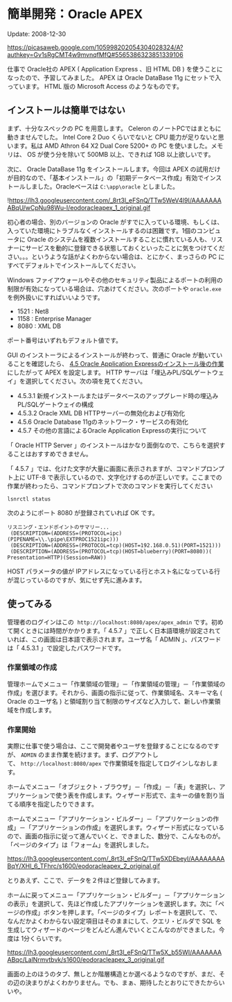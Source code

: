 # 簡単開発：Oracle APEX

Update: 2008-12-30

https://picasaweb.google.com/105998202054304028324/A?authkey=Gv1sRgCMT4w9mvnqfMfQ#5565386323851339106



仕事で Oracle社の APEX ( Application Express 、旧 HTML DB ) を使うことになったので、予習してみました。 APEX は Oracle DataBase 11g にセットで入っています。 HTML 版の Microsoft Access のようなものです。

## インストールは簡単ではない

まず、十分なスペックの PC を用意します。 Celeron のノートPCではまともに動きませんでした。 Intel Core 2 Duo くらいでないと CPU 能力が足りないと思います。私は AMD Athron 64 X2 Dual Core 5200+ の PC を使いました。メモリは、 OS が使う分を除いて 500MB 以上、できれば 1GB 以上欲しいです。



次に、 Oracle DataBase 11g をインストールします。今回は APEX の試用だけが目的なので、「基本インストール」の「初期データベース作成」有効でインストールしました。Oracleベースは `C:\app\oracle` としました。



!https://lh3.googleusercontent.com/_8rt3l_eFSnQ/TTw5WeV4l9I/AAAAAAAABqU/wCpNu98Wu-I/eodoracleapex_1_original.gif



初心者の場合、別のバージョンの Oracle がすでに入っている環境、もしくは、入っていた環境にトラブルなくインストールするのは困難です。1個のコンピュータに Oracle のシステムを複数インストールすることに慣れている人も、リスナーにサービスを動的に登録できる状態しておくといったことに気をつけてください。。。というような話がよくわからない場合は、とにかく、まっさらの PC にすべてデフォルトでインストールしてください。



Windows ファイアウォールやその他のセキュリティ製品によるポートの利用の制限が有効になっている場合は、穴あけてください。次のポートや `oracle.exe` を例外扱いにすればいいようです。

*   1521 : Net8
*   1158 : Enterprise Manager
*   8080 : XML DB

ポート番号はいずれもデフォルト値です。



GUI のインストーラによるインストールが終わって、普通に Oracle が動いていることを確認したら、 [4.5 Oracle Application Expressのインストール後の作業](http://otndnld.oracle.co.jp/document/products/oracle11g/111/windows/E05878-04/postcfg.htm#BCGICBCF) にしたがって APEX を設定します。 HTTP サーバは「埋込みPL/SQLゲートウェイ」を選択してください。次の項を見てください。

*   4.5.3.1 新規インストールまたはデータベースのアップグレード時の埋込みPL/SQLゲートウェイの構成
*   4.5.3.2 Oracle XML DB HTTPサーバーの無効化および有効化
*   4.5.6 Oracle Database 11gのネットワーク・サービスの有効化
*   4.5.7 その他の言語によるOracle Application Expressの実行について

「 Oracle HTTP Server 」のインストールはかなり面倒なので、こちらを選択することはおすすめできません。



「 4.5.7 」では、化けた文字が大量に画面に表示されますが、コマンドプロンプト上に UTF-8 で表示しているので、文字化けするのが正しいです。ここまでの作業が終わったら、コマンドプロンプトで次のコマンドを実行してください


```
lsnrctl status
```


次のようにポート 8080 が登録されていれば OK です。


```
リスニング・エンドポイントのサマリー...
 (DESCRIPTION=(ADDRESS=(PROTOCOL=ipc)(PIPENAME=\\.\pipe\EXTPROC1521ipc)))
 (DESCRIPTION=(ADDRESS=(PROTOCOL=tcp)(HOST=192.168.0.51)(PORT=1521)))
 (DESCRIPTION=(ADDRESS=(PROTOCOL=tcp)(HOST=blueberry)(PORT=8080))(
Presentation=HTTP)(Session=RAW))
```


HOST パラメータの値が IPアドレスになっている行とホスト名になっている行が混じっているのですが、気にせず先に進みます。

## 使ってみる

管理者のログインはこの  `http://localhost:8080/apex/apex_admin` です。初めて開くときには時間がかかります。「 4.5.7 」で正しく日本語環境が設定されていれば、この画面は日本語で表示されます。ユーザ名「 ADMIN 」、パスワードは「 4.5.3.1 」で設定したパスワードです。

### 作業領域の作成

管理ホームでメニュー「作業領域の管理」－「作業領域の管理」－「作業領域の作成」を選びます。それから、画面の指示に従って、作業領域名、スキーマ名 ( Oracle のユーザ名 ) と領域割り当て制限のサイズなど入力して、新しい作業領域を作成します。

### 作業開始

実際に仕事で使う場合は、ここで開発者やユーザを登録することになるのですが、 `ADMIN` のまま作業を続けます。まず、ログアウトして、 `http://localhost:8080/apex` で作業領域を指定してログインしなおします。



ホームでメニュー「オブジェクト・ブラウザ」－「作成」－「表」を選択し、アプリケーションで使う表を作成します。ウィザード形式で、主キーの値を割り当てる順序を指定したりできます。



ホームでメニュー「アプリケーション・ビルダー」－「アプリケーションの作成」－「アプリケーションの作成」を選択します。ウィザード形式になっているので、画面の指示に従って進んでいくと、できました、数分で、こんなものが。「ページのタイプ」は「フォーム」を選択しました。





https://lh3.googleusercontent.com/_8rt3l_eFSnQ/TTw5XDEbeyI/AAAAAAAABqY/XHI_6_TFhrc/s1600/eodoracleapex_2_original.gif



とりあえず、ここで、データを２件ほど登録してみます。



ホームに戻ってメニュー「アプリケーション・ビルダー」－「アプリケーションの表示」を選択して、先ほど作成したアプリケーションを選択します。次に「ページの作成」ボタンを押します。「ページのタイプ」レポートを選択して、で、なんだかよくわからない設定項目はそのままにして、クエリ・ビルダで SQL を生成してウィザードのページをどんどん進んでいくとこんなのができました。今度は 1分くらいです。



https://lh3.googleusercontent.com/_8rt3l_eFSnQ/TTw5X_b55WI/AAAAAAAABqc/LalNrmvtbvk/s1600/eodoracleapex_3_original.gif



画面の上のほうのタブ、無しとか階層構造とか選べるようなのですが、まだ、その辺の決まりがよくわかりません。でも、まぁ、期待したとおりにできたからいいや。
